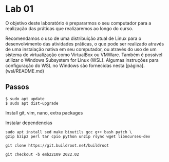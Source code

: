 # Lab 01

O objetivo deste laboratório é prepararmos o seu computador para a realização das práticas que realizaremos ao longo do curso.

Recomendamos o uso de uma distribuição atual de Linux para o desenvolvimento das atividades práticas, o que pode ser realizado através de uma instalação nativa em seu computador, ou através do uso de um sistema de virtualização como VirtualBox ou VMWare. Também é possível utilizar o Windows Subsystem for Linux (WSL). Algumas instruções para configuração do WSL no Windows são fornecidas nesta [página].(wsl/README.md)

## Passos


```
$ sudo apt update
$ sudo apt dist-upgrade
```

Install git, vim, nano, extra packages

Instalar dependencias

```
sudo apt install sed make binutils gcc g++ bash patch \
gzip bzip2 perl tar cpio python unzip rsync wget libncurses-dev
```

```
git clone https://git.buildroot.net/buildroot
```

```
git checkout -b emb22109 2022.02
```


